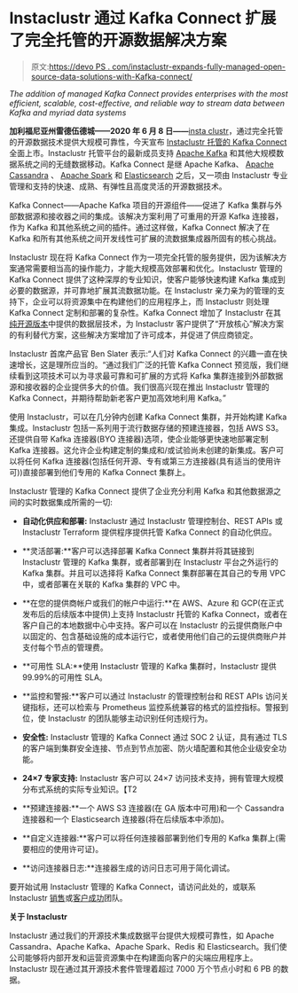 # Instaclustr 通过 Kafka Connect 扩展了完全托管的开源数据解决方案

> 原文:[https://devo PS . com/instaclustr-expands-fully-managed-open-source-data-solutions-with-Kafka-connect/](https://devops.com/instaclustr-expands-fully-managed-open-source-data-solutions-with-kafka-connect/)

*The addition of managed Kafka Connect provides enterprises with the most efficient, scalable, cost-effective, and reliable way to stream data between Kafka and myriad data systems*

**加利福尼亚州雷德伍德城——2020 年 6 月 8 日——**[insta clustr](https://www.instaclustr.com/)，通过完全托管的开源数据技术提供大规模可靠性，今天宣布 [Instaclustr 托管的 Kafka Connect](https://www.instaclustr.com/solutions/managed-kafka-connect/) 全面上市。Instaclustr 托管平台的最新成员支持 [Apache Kafka](https://www.instaclustr.com/solutions/managed-apache-kafka/) 和其他大规模数据系统之间的无缝数据移动。Kafka Connect 是继 Apache Kafka、 [Apache Cassandra](https://www.instaclustr.com/solutions/managed-apache-cassandra/) 、 [Apache Spark](https://www.instaclustr.com/solutions/managed-apache-spark/) 和 [Elasticsearch](https://www.instaclustr.com/solutions/managed-elasticsearch/) 之后，又一项由 Instaclustr 专业管理和支持的快速、成熟、有弹性且高度灵活的开源数据技术。

Kafka Connect——Apache Kafka 项目的开源组件——促进了 Kafka 集群与外部数据源和接收器之间的集成。该解决方案利用了可重用的开源 Kafka 连接器，作为 Kafka 和其他系统之间的插件。通过这样做，Kafka Connect 解决了在 Kafka 和所有其他系统之间开发线性可扩展的流数据集成器所固有的核心挑战。

Instaclustr 现在将 Kafka Connect 作为一项完全托管的服务提供，因为该解决方案通常需要相当高的操作能力，才能大规模高效部署和优化。Instaclustr 管理的 Kafka Connect 提供了这种深厚的专业知识，使客户能够快速构建 Kafka 集成到必要的数据源，并可靠地扩展其流数据功能。在 Instaclustr 亲力亲为的管理的支持下，企业可以将资源集中在构建他们的应用程序上，而 Instaclustr 则处理 Kafka Connect 定制和部署的复杂性。Kafka Connect 增加了 Instaclustr 在其[纯开源版本](https://www.instaclustr.com/company/open-source-2/)中提供的数据层技术，为 Instaclustr 客户提供了“开放核心”解决方案的有利替代方案，这些解决方案增加了许可成本，并促进了供应商锁定。

Instaclustr 首席产品官 Ben Slater 表示:“人们对 Kafka Connect 的兴趣一直在快速增长，这是理所应当的。“通过我们广泛的托管 Kafka Connect 预览版，我们继续看到这项技术可以为寻求最可靠和可扩展的方式将 Kafka 集群连接到外部数据源和接收器的企业提供多大的价值。我们很高兴现在推出 Instaclustr 管理的 Kafka Connect，并期待帮助新老客户更加高效地利用 Kafka。”

使用 Instaclustr，可以在几分钟内创建 Kafka Connect 集群，并开始构建 Kafka 集成。Instaclustr 包括一系列用于流行数据存储的预建连接器，包括 AWS S3。还提供自带 Kafka 连接器(BYO 连接器)选项，使企业能够更快速地部署定制 Kafka 连接器。这允许企业构建定制的集成和/或试验尚未创建的新集成。客户可以将任何 Kafka 连接器(包括任何开源、专有或第三方连接器(具有适当的使用许可))直接部署到他们专用的 Kafka Connect 集群上。

Instaclustr 管理的 Kafka Connect 提供了企业充分利用 Kafka 和其他数据源之间的实时数据集成所需的一切:

*   **自动化供应和部署:** Instaclustr 通过 Instaclustr 管理控制台、REST APIs 或 Instaclustr Terraform 提供程序提供托管 Kafka Connect 的自动化供应。
*   **灵活部署:**客户可以选择部署 Kafka Connect 集群并将其链接到 Instaclustr 管理的 Kafka 集群，或者部署到在 Instaclustr 平台之外运行的 Kafka 集群。并且可以选择将 Kafka Connect 集群部署在其自己的专用 VPC 中，或者部署在关联的 Kafka 集群的 VPC 中。
*   **在您的提供商帐户或我们的帐户中运行:**在 AWS、Azure 和 GCP(在正式发布后的后续版本中提供)上支持 Instaclustr 托管的 Kafka Connect，或者在客户自己的本地数据中心中支持。客户可以在 Instaclustr 的云提供商账户中以固定的、包含基础设施的成本运行它，或者使用他们自己的云提供商账户并支付每个节点的管理费。
*   **可用性 SLA:**使用 Instaclustr 管理的 Kafka 集群时，Instaclustr 提供 99.99%的可用性 SLA。
*   **监控和警报:**客户可以通过 Instaclustr 的管理控制台和 REST APIs 访问关键指标，还可以检索与 Prometheus 监控系统兼容的格式的监控指标。警报到位，使 Instaclustr 的团队能够主动识别任何违规行为。
*   **安全性:** Instaclustr 管理的 Kafka Connect 通过 SOC 2 认证，具有通过 TLS 的客户端到集群安全连接、节点到节点加密、防火墙配置和其他企业级安全功能。
*   **24×7 专家支持:** Instaclustr 客户可以 24×7 访问技术支持，拥有管理大规模分布式系统的实际专业知识。【T2

*   **预建连接器:**一个 AWS S3 连接器(在 GA 版本中可用)和一个 Cassandra 连接器和一个 Elasticsearch 连接器(将在后续版本中添加)。
*   **自定义连接器:**客户可以将任何连接器部署到他们专用的 Kafka 集群上(需要相应的使用许可证)。
*   **访问连接器日志:**连接器生成的访问日志可用于简化调试。

要开始试用 Instaclustr 管理的 Kafka Connect，请访问此处的，或联系 Instaclustr [销售](https://www.instaclustr.com/company/contact/)或[客户成功](https://support.instaclustr.com/hc/en-us/requests/new)团队。

**关于 Instaclustr**

Instaclustr 通过我们的开源技术集成数据平台提供大规模可靠性，如 Apache Cassandra、Apache Kafka、Apache Spark、Redis 和 Elasticsearch。我们使公司能够将内部开发和运营资源集中在构建面向客户的尖端应用程序上。Instaclustr 现在通过其开源技术套件管理着超过 7000 万个节点小时和 6 PB 的数据。